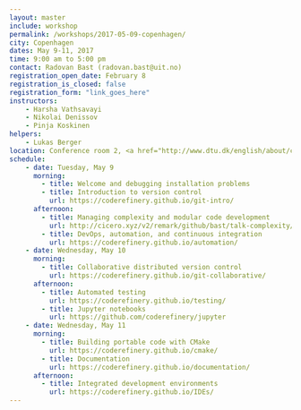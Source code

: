 ```yaml
---
layout: master
include: workshop
permalink: /workshops/2017-05-09-copenhagen/
city: Copenhagen
dates: May 9-11, 2017
time: 9:00 am to 5:00 pm
contact: Radovan Bast (radovan.bast@uit.no)
registration_open_date: February 8
registration_is_closed: false
registration_form: "link_goes_here"
instructors:
    - Harsha Vathsavayi
    - Nikolai Denissov
    - Pinja Koskinen
helpers:
    - Lukas Berger
location: Conference room 2, <a href="http://www.dtu.dk/english/about/campuses/dtu-lyngby-campus/dtu-meeting-centre/oversigt" target="_blank">Anker Engelunds Vej 1, Building 101A, 1:st floor, 2800 Kgs. Lyngby</a>.
schedule:
    - date: Tuesday, May 9
      morning:
        - title: Welcome and debugging installation problems
        - title: Introduction to version control
          url: https://coderefinery.github.io/git-intro/
      afternoon:
        - title: Managing complexity and modular code development
          url: http://cicero.xyz/v2/remark/github/bast/talk-complexity/master/talk.md/
        - title: DevOps, automation, and continuous integration
          url: https://coderefinery.github.io/automation/
    - date: Wednesday, May 10
      morning:
        - title: Collaborative distributed version control
          url: https://coderefinery.github.io/git-collaborative/
      afternoon:
        - title: Automated testing
          url: https://coderefinery.github.io/testing/
        - title: Jupyter notebooks
          url: https://github.com/coderefinery/jupyter
    - date: Wednesday, May 11
      morning:
        - title: Building portable code with CMake
          url: https://coderefinery.github.io/cmake/
        - title: Documentation
          url: https://coderefinery.github.io/documentation/
      afternoon:
        - title: Integrated development environments
          url: https://coderefinery.github.io/IDEs/
---
```

